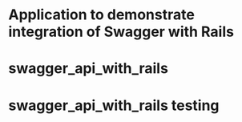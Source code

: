 # Application to demonstrate integration of Swagger with Rails

# swagger_api_with_rails
# swagger_api_with_rails testing
